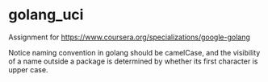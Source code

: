 # golang_uci
Assignment for https://www.coursera.org/specializations/google-golang


Notice naming convention in golang should be camelCase, and the visibility of a name outside a package is determined by whether its first character is upper case.

